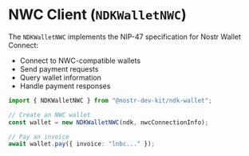 # NWC Client (`NDKWalletNWC`)

The `NDKWalletNWC` implements the NIP-47 specification for Nostr Wallet Connect:

- Connect to NWC-compatible wallets
- Send payment requests
- Query wallet information
- Handle payment responses


```typescript
import { NDKWalletNWC } from "@nostr-dev-kit/ndk-wallet";

// Create an NWC wallet
const wallet = new NDKWalletNWC(ndk, nwcConnectionInfo);

// Pay an invoice
await wallet.pay({ invoice: "lnbc..." });
```